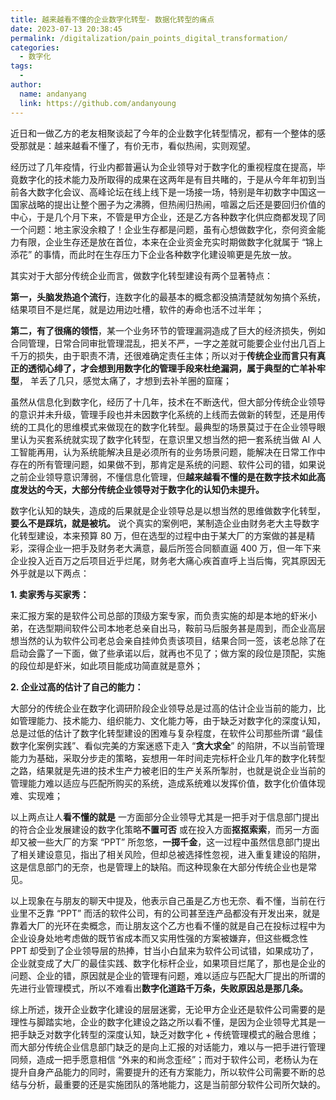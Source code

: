 ```yaml
---
title: 越来越看不懂的企业数字化转型- 数据化转型的痛点
date: 2023-07-13 20:38:45
permalink: /digitalization/pain_points_digital_transformation/
categories:
  - 数字化
tags:
  -
author:
  name: andanyang
  link: https://github.com/andanyoung
---
```


近日和一做乙方的老友相聚谈起了今年的企业数字化转型情况，都有一个整体的感受那就是：越来越看不懂了，有价无市，看似热闹，实则观望。

经历过了几年疫情，行业内都普遍认为企业领导对于数字化的重视程度在提高，毕竟数字化的技术能力及所取得的成果在这两年是有目共睹的，于是从今年年初到当前各大数字化会议、高峰论坛在线上线下是一场接一场，特别是年初数字中国这一国家战略的提出让整个圈子为之沸腾，但热闹归热闹，喧嚣之后还是要回归价值的中心，于是几个月下来，不管是甲方企业，还是乙方各种数字化供应商都发现了同一个问题：地主家没余粮了！企业生存都是问题，虽有心想做数字化，奈何资金能力有限，企业生存还是放在首位，本来在企业资金充实时期做数字化就属于 “锦上添花” 的事情，而此时在生存压力下企业各种数字化建设嘛更是先放一放。

其实对于大部分传统企业而言，做数字化转型建设有两个显著特点：

**第一，头脑发热追个流行**，连数字化的最基本的概念都没搞清楚就匆匆搞个系统，结果项目不是烂尾，就是边用边吐槽，软件的寿命也活不过半年；

**第二，有了很痛的领悟**，某一个业务环节的管理漏洞造成了巨大的经济损失，例如合同管理，日常合同审批管理混乱，把关不严，一字之差就可能要企业付出几百上千万的损失，由于职责不清，还很难确定责任主体；所以对于**传统企业而言只有真正的透彻心绯了，才会想到用数字化的管理手段来杜绝漏洞，属于典型的亡羊补牢型**， 羊丢了几只，感觉太痛了，才想到去补羊圈的窟窿；

虽然从信息化到数字化，经历了十几年，技术在不断迭代，但大部分传统企业领导的意识并未升级，管理手段也并未因数字化系统的上线而去做新的转型，还是用传统的工具化的思维模式来做现在的数字化转型。最典型的场景莫过于在企业领导眼里认为买套系统就实现了数字化转型，在意识里又想当然的把一套系统当做 AI 人工智能再用，认为系统能解决且是必须所有的业务场景问题，能解决在日常工作中存在的所有管理问题，如果做不到，那肯定是系统的问题、软件公司的错，如果说之前企业领导意识薄弱，不懂信息化管理，但**越来越看不懂的是在数字技术如此高度发达的今天，大部分传统企业领导对于数字化的认知仍未提升。**

数字化认知的缺失，造成的后果就是企业领导总是以想当然的思维做数字化转型，**要么不是踩坑，就是被坑。** 说个真实的案例吧，某制造企业由财务老大主导数字化转型建设，本来预算 80 万，但在选型的过程中由于某大厂的方案做的甚是精彩，深得企业一把手及财务老大满意，最后所签合同额直逼 400 万，但一年下来企业投入近百万之后项目近乎烂尾，财务老大痛心疾首直呼上当后悔，究其原因无外乎就是以下两点：

**1. 卖家秀与买家秀：**

来汇报方案的是软件公司总部的顶级方案专家，而负责实施的却是本地的虾米小弟，在选型期间软件公司本地老总亲自出马，鞍前马后服务甚是周到，而企业高层想当然的认为软件公司老总会亲自挂帅负责该项目，结果合同一签，该老总除了在启动会露了一下面，做了些承诺以后，就再也不见了；做方案的段位是顶配，实施的段位却是虾米，如此项目能成功简直就是意外；

**2. 企业过高的估计了自己的能力：**

大部分的传统企业在数字化调研阶段企业领导总是过高的估计企业当前的能力，比如管理能力、技术能力、组织能力、文化能力等，由于缺乏对数字化的深度认知，总是过低的估计了数字化转型建设的困难与复杂程度，在软件公司那些所谓 “最佳数字化案例实践”、看似完美的方案迷惑下走入 “**贪大求全**” 的陷阱，不以当前管理能力为基础，采取分步走的策略，妄想用一年时间走完标杆企业几年的数字化转型之路，结果就是先进的技术生产力被老旧的生产关系所掣肘，也就是说企业当前的管理能力难以适应与匹配所购买的系统，造成系统难以发挥价值，数字化价值体现难、实现难；

以上两点让人**看不懂的就是** 一方面部分企业领导尤其是一把手对于信息部门提出的符合企业发展建设的数字化策略**不置可否** 或在投入方面**抠抠索索**，而另一方面却又被一些大厂的方案 “PPT” 所忽悠，**一掷千金**，这一过程中虽然信息部门提出了相关建设意见，指出了相关风险，但却总被选择性忽视，进入重复建设的陷阱，这是信息部门的无奈，也是管理上的缺陷。而这种现象在大部分传统企业也是常见。

以上现象在与朋友的聊天中提及，他表示自己虽是乙方也无奈、看不懂，当前在行业里不乏靠 “PPT” 而活的软件公司，有的公司甚至连产品都没有开发出来，就是靠着大厂的光环在卖概念，而让朋友这个乙方也看不懂的就是自己在投标过程中为企业设身处地考虑做的既节省成本而又实用性强的方案被嫌弃，但这些概念性 PPT 却受到了企业领导层的热捧，甘当小白鼠来为软件公司试错，如果成功了，企业就变成了大厂的最佳实践、数字化标杆企业，如果项目烂尾了，那也是企业的问题、企业的错，原因就是企业的管理有问题，难以适应与匹配大厂提出的所谓的先进行业管理模式，所以不难看出**数字化道路千万条，失败原因总是那几条。**

综上所述，拨开企业数字化建设的层层迷雾，无论甲方企业还是软件公司需要的是理性与脚踏实地，企业的数字化建设之路之所以看不懂，是因为企业领导尤其是一把手缺乏对数字化转型的深度认知，缺乏对数字化 + 传统管理模式的融合思维；而大部分传统企业信息部门缺乏的是向上汇报的对话能力，难以与一把手进行管理同频，造成一把手愿意相信 “外来的和尚念歪经”；而对于软件公司，老杨认为在提升自身产品能力的同时，需要提升的还有方案能力，所以软件公司需要不断的总结与分析，最重要的还是实施团队的落地能力，这是当前部分软件公司所欠缺的。
